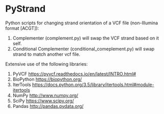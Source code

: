 # PyStrand
Python scripts for changing strand orientation of a VCF file (non-Illumina format [ACGT]):
1. Complementer (complement.py) will swap the VCF strand based on it self.
2. Conditional Complementer (conditional_comeplement.py) will swap strand to match another vcf file. 


Extensive use of the following libraries: 

1. PyVCF https://pyvcf.readthedocs.io/en/latest/INTRO.html#
2. BioPython https://biopython.org/
3. IterTools https://docs.python.org/3.5/library/itertools.html#module-itertools
4. NumPy http://www.numpy.org/
5. SciPy https://www.scipy.org/
6. Pandas http://pandas.pydata.org/



